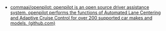 - [commaai/openpilot: openpilot is an open source driver assistance system. openpilot performs the functions of Automated Lane Centering and Adaptive Cruise Control for over 200 supported car makes and models. (github.com)](https://github.com/commaai/openpilot)

